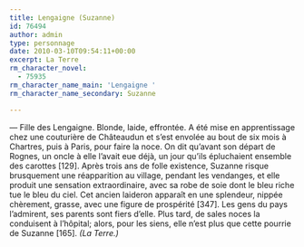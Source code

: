 ```yaml
---
title: Lengaigne (Suzanne)
id: 76494
author: admin
type: personnage
date: 2010-03-10T09:54:11+00:00
excerpt: La Terre
rm_character_novel:
  - 75935
rm_character_name_main: 'Lengaigne '
rm_character_name_secondary: Suzanne

---
```

— Fille des Lengaigne. Blonde, laide, effrontée. A été mise en apprentissage chez une couturière de Châteaudun et s&rsquo;est envolée au bout de six mois à Chartres, puis à Paris, pour faire la noce. On dit qu&rsquo;avant son départ de Rognes, un oncle à elle l&rsquo;avait eue déjà, un jour qu&rsquo;ils épluchaient ensemble des carottes [129]. Après trois ans de folle existence, Suzanne risque brusquement une réapparition au village, pendant les vendanges, et elle produit une sensation extraordinaire, avec sa robe de soie dont le bleu riche tue le bleu du ciel. Cet ancien laideron apparaît en une splendeur, nippée chèrement, grasse, avec une figure de prospérité [347]. Les gens du pays l&rsquo;admirent, ses parents sont fiers d&rsquo;elle. Plus tard, de sales noces la conduisent à l&rsquo;hôpital; alors, pour les siens, elle n&rsquo;est plus que cette pourrie de Suzanne [165]. _(La Terre.)_